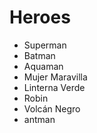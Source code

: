 # Heroes

* Superman
* Batman
* Aquaman
* Mujer Maravilla
* Linterna Verde
* Robin
* Volcán Negro
* antman
